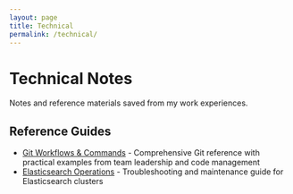 ```yaml
---
layout: page
title: Technical
permalink: /technical/
---
```


# Technical Notes

Notes and reference materials saved from my work experiences.

## Reference Guides

- [Git Workflows & Commands](/technical/git/) - Comprehensive Git reference with practical examples from team leadership and code management
- [Elasticsearch Operations](/technical/elasticsearch/) - Troubleshooting and maintenance guide for Elasticsearch clusters
